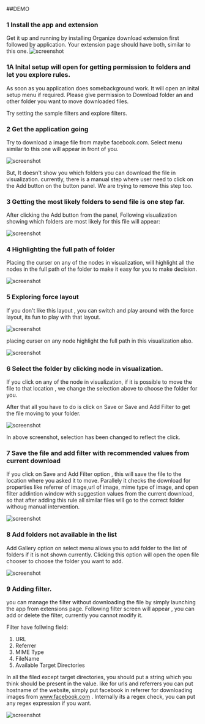 ##DEMO

### 1 Install the app and extension

Get it up and running by installing  Organize download extension first followed by application. Your extension page should have both, similar to this one.
![screenshot](https://github.com/samuelharden/OrganizeDownload/raw/master/screenshots/extensions_page.png)

### 1A Inital setup will open for getting permission to folders and let you explore rules.

As soon as you application does somebackground work. It will open an inital setup menu if required.  Please give permission to Download folder an and other folder you want to move downloaded files.

Try setting the sample filters and explore filters.




###  2 Get the application going

 Try to download a image file from maybe facebook.com. Select menu similar to this one will appear in front of you.

![screenshot](https://github.com/samuelharden/OrganizeDownload/raw/master/screenshots/selectpagebeforeaddinggallery.png)

But, It doesn't show you which folders you can download the file in visualization. currently, there is a manual step where user need to click on the Add button on the button panel. We are trying to remove this step too.

###  3 Getting the most likely folders to send file is one step far.

After clicking the Add button from the panel, Following visualization showing which folders are most likely for this file will appear:

![screenshot](https://github.com/samuelharden/OrganizeDownload/raw/master/screenshots/selectpageafteraddinggallerydendogramlayout.png)

###  4 Highlighting the full path of folder

Placing the curser on any of the nodes in visualization, will highlight all the nodes in the full path of the folder to make it easy for you to make  decision.

![screenshot](https://github.com/samuelharden/OrganizeDownload/raw/master/screenshots/selectpagedendogramlayout_highlightedpath.png)

###  5  Exploring force layout

If you don't like this layout , you can switch and play around with the force layout, its fun to play with that layout.

![screenshot](https://github.com/samuelharden/OrganizeDownload/raw/master/screenshots/selectpageforcelayout.png)

placing curser on any node highlight the full path in this visualization also.

![screenshot](https://github.com/samuelharden/OrganizeDownload/raw/master/screenshots/selectpageforcelayout_highlighedpath.png)

### 6 Select the folder by clicking node in visualization.

If you click on any of the node in visualization, if it is possible to move the file to that location , we change the selection above to choose the folder for you.

After that all you have to do is click on Save or Save and Add Filter to get the file moving to your folder.

![screenshot](https://github.com/samuelharden/OrganizeDownload/raw/master/screenshots/selectpagedendogram_clickchangesselctedfolder.png)

In above screenshot, selection has been changed to reflect the click.

### 7 Save the file and add filter with recommended values from current download

If you click on Save and Add Filter option , this will save the file to the location where you asked it to move.
Parallely it checks the download for properties like referrer of image,url of image, mime type of image,  and open filter addintion window with suggestion values from the current download, so that after adding this rule all similar files will go to the correct folder withoug manual intervention.

![screenshot](https://github.com/samuelharden/OrganizeDownload/raw/master/screenshots/saveandaddfilter_openfilterwithpopulatedvalues.png)


### 8 Add folders not available in the list

Add Gallery option on select menu allows you to add folder to the list of folders if it is not shown currently. Clicking this option will open the open file chooser to choose the folder you want to add.

![screenshot](https://github.com/samuelharden/OrganizeDownload/raw/master/screenshots/addgalllery_openfilechooser.png)

### 9 Adding filter.

 you can manage the filter without downloading the file by simply launching the app from extensions page. Following filter screen will appear , you can add or delete the filter, currently you cannot modify it.

Filter have follwing field:
1.  URL
2.  Referrer
3.  MIME Type
4. FileName
5. Available Target Directories


In all the filed except target directories, you should put a string which you think should be present in the value. like for urls and referrers you can put hostname of the website, simply put facebook in referrer  for downloading images from www.facebook.com . Internally its a regex check, you can put any regex expression if you want.

![screenshot](https://github.com/samuelharden/OrganizeDownload/raw/master/screenshots/filter_page.png)



